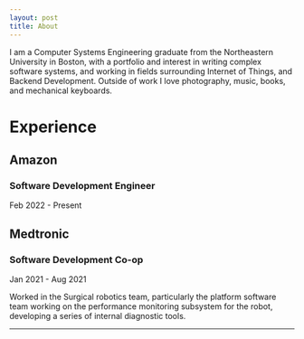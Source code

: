 ```yaml
---
layout: post
title: About
---
```

I am a Computer Systems Engineering graduate from the Northeastern University in Boston, with a portfolio and interest in writing complex software systems, and working in fields surrounding Internet of Things, and Backend Development. Outside of work I love photography, music, books, and mechanical keyboards.
# Experience

## Amazon
### Software Development Engineer
Feb 2022 - Present

## Medtronic
### Software Development Co-op
Jan 2021 - Aug 2021

Worked in the Surgical robotics team, particularly the platform software team working on the performance monitoring subsystem for the robot, developing a series of internal diagnostic tools.

---
